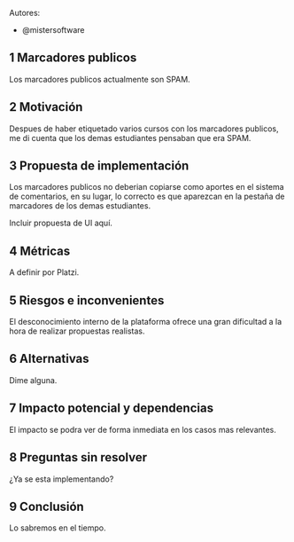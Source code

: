 Autores:
 - @mistersoftware

## 1 Marcadores publicos

<!--
párrafo corto que explica qué estas proponiendo
-->
Los marcadores publicos actualmente son SPAM.

## 2 Motivación


<!--
¿qué motiva esta decisión y por qué es importante?
el propósito de esta sección es articular de una manera sencilla el valor de la decision que vamos a tomar
-->
Despues de haber etiquetado varios cursos con los marcadores publicos, me di cuenta que los demas estudiantes pensaban que era SPAM.

## 3 Propuesta de implementación

<!--
Este es el núcleo de tu propuesta, y su proposito es ayudarte a pensar en la solución. Esto debe ser un wireframe, no un documento perfecto con todos los detalles.

Escribir es pensar https://medium.learningbyshipping.com/writing-is-thinking-an-annotated-twitter-thread-2a75fe07fade

  - usa diagramas para ilustrat tus ideas o flujos
  - inluye ejemplos de código si estas proponiendo una interfaz o contrato de sistemsa nuevo
  - agrega links con las especificaciones de proyectos

El proposito de esta sección se resume en:
"Esta es la dirección en la que nos voy a llevar, alguién ve huecos en mi propuesta o tiene comentarios sobre cómo mejorarla?

 -->
Los marcadores publicos no deberian copiarse como aportes en el sistema de comentarios, en su lugar, lo correcto es que aparezcan en la pestaña de marcadores de los demas estudiantes.

Incluir propuesta de UI aquí.

## 4 Métricas

<!--
Que métricas debemos vamos a instrumentar, o monitorear para observar las implicaciónes de esta decisiòn?
Por ejemplo, cuando interactuamos con un sistema externo que tipo de latencia esperariamos o si agregamos una tabla nueva que tan rápido se llenaría?
-->
A definir por Platzi.

## 5 Riesgos e inconvenientes

<!--
¿Hay razones por las que no deberiamos hacer esto?
¿Qué riesgos estamos tomando? Por ejemplo, no tenemos experiencia con esta tecnología nueva o no entendemos la escala aún.
-->
El desconocimiento interno de la plataforma ofrece una gran dificultad a la hora de realizar propuestas realistas.

## 6 Alternativas

<!--
¿Hay otras formas de resolver éste problema?
-->
Dime alguna.

## 7 Impacto potencial y dependencias

<!--
  ¿Qué otros sistemas se verán afectados con esta propuesta?
  ¿Qué consideraciones de seguridad debemos tener?¿Como pueden explotar esta parte del sistema?
  ¿Que impacto tiene esta decision sobre soporte al cliente?

  Aquí buscamos ser concientes del ambiente en el que operamos y generar empatía hacia otros que pueden verse afectados por nuestra decisión.
 -->
El impacto se podra ver de forma inmediata en los casos mas relevantes.

## 8 Preguntas sin resolver

<!--
¿ Qué preguntas no hemos resuelto?
-->
¿Ya se esta implementando?

## 9 Conclusión

Lo sabremos en el tiempo.

<!--

## 10 El proceso (elimina esta sección)

Al escribir un RFC, estas incluyendo al equipo en la dirección que estas tomando. En muchos casos puede haber multiples soluciones, y tambien opiniones diferentes sobre como atacar un problema. Es posible que en el futuro esta propuesta no sea la mejor solución posible, pero aprenderemos de ella.

Como proponente, estas tomando responsabilidad sobre la dirección que quieres tomar y con este documento buscas que tus otros miembros de nuestro equipo contribuyan con sus comentarios acerca de tu idea, pero ultimamente esta decision es tuya y te apoyamos.

En resumen, este documento es:
 - un ejercicio de pensamiento, prototipamos con palabras
 - un record historico, y su valor puede disminuir con el tiempo
 - un mecanismo para
 - una forma de transmitir información
 - un mecanismo para construir confianza
 - una herramienta de empoderamiento
 - un canal de comunicación

Este documento no es
 - una solucitud de permiso
 - un documento que requiere aprobación
 - la representación actual de nuestros sistemas o procesos
 -



- [ ] Copia este template
- [ ] Bosqueja el documento, piensa que es un wireframe en prosa
- [ ] Compartelo con personas de tu equipo para retroalimentación inicial
- [ ] Envíalo como un pull request
- [ ] Etiquétalo para que sea facil categorizarlo
- [ ] Compartelo con todas las personas a quien les pueda interesar
- [ ] Comunica un limite de tiempo razonable dependiendo de la complejidad de la decisión
- [ ] Pidele a dos personas que entiendan el probelma que lo revisen por tí, o pidele ayuda a tu manager
- [ ] Hazle merge con dos +1



### Recomendaciones

- Utiliza la etiqueta [WIP] si aún estas refinando detalles
- Utiliza la etiqueta [newbie] si tienes una propuesta en la que tienes poca confianza por tu conocimiento actual
- Si hay areas específicas en las que quieres atencion, etiqueta a personas que consideras que saben algo al respecto y preguntales directamente. "María, impacto crees que va a tener este API sobre tu base de datos?"
- Si tienes dudas, pídele ayuda a tu manager o lider de tecnología
- Es tu decisión
- Ten en cuenta la prioridad de las propuestas que estas haciendo, los RFC no son documentos para proponer rearquitecturas o proyectos "cool" que no se alinean con los objetivos a corto plazo de la empresa

-->
